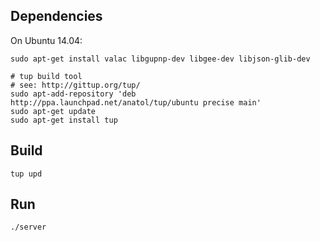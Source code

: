 ## Dependencies

On Ubuntu 14.04:

    sudo apt-get install valac libgupnp-dev libgee-dev libjson-glib-dev

    # tup build tool
    # see: http://gittup.org/tup/
    sudo apt-add-repository 'deb http://ppa.launchpad.net/anatol/tup/ubuntu precise main'
    sudo apt-get update
    sudo apt-get install tup

## Build

    tup upd

## Run

    ./server
